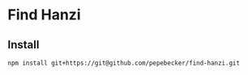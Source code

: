 # Find Hanzi
## Install
```shell
npm install git+https://git@github.com/pepebecker/find-hanzi.git
```